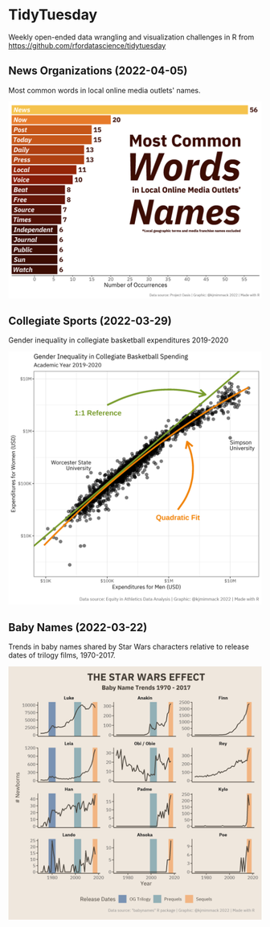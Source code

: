 # TidyTuesday

Weekly open-ended data wrangling and visualization challenges in R from https://github.com/rfordatascience/tidytuesday

## News Organizations (2022-04-05)

Most common words in local online media outlets' names.

![Most common words in local online media outlets names](2022-04-05%20News%20Orgs/2022-04-05.png)

## Collegiate Sports (2022-03-29)

Gender inequality in collegiate basketball expenditures 2019-2020

![Gender inequality in collegiate basketball expenditures 2019-2020](2022-03-29%20Collegiate%20Sports/2022-03-29.png)

## Baby Names (2022-03-22)

Trends in baby names shared by Star Wars characters relative to release dates of trilogy films, 1970-2017.

![Baby name trends for Star Wars characters from 1970 - 2017](2022-03-22%20Baby%20Names/2022-03-22.png)
